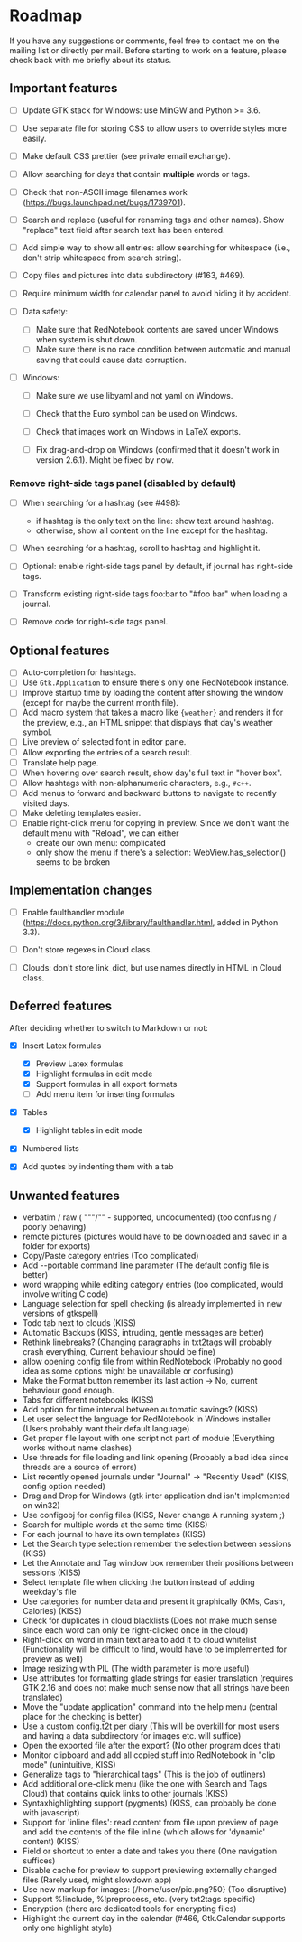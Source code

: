 # Roadmap

If you have any suggestions or comments, feel free to contact me on the
mailing list or directly per mail. Before starting to work on a feature,
please check back with me briefly about its status.


## Important features

- [ ] Update GTK stack for Windows: use MinGW and Python >= 3.6.
- [ ] Use separate file for storing CSS to allow users to override styles more easily.
- [ ] Make default CSS prettier (see private email exchange).
- [ ] Allow searching for days that contain **multiple** words or tags.
- [ ] Check that non-ASCII image filenames work (https://bugs.launchpad.net/bugs/1739701).
- [ ] Search and replace (useful for renaming tags and other names).
      Show "replace" text field after search text has been entered.
- [ ] Add simple way to show all entries: allow searching for whitespace (i.e., don't strip whitespace from search string).
- [ ] Copy files and pictures into data subdirectory (#163, #469).
- [ ] Require minimum width for calendar panel to avoid hiding it by accident.

- [ ] Data safety:
  - [ ] Make sure that RedNotebook contents are saved under Windows when system is shut down.
  - [ ] Make sure there is no race condition between automatic and manual saving that could cause data corruption.

- [ ] Windows:
  - [ ] Make sure we use libyaml and not yaml on Windows.
  - [ ] Check that the Euro symbol can be used on Windows.
  - [ ] Check that images work on Windows in LaTeX exports.
  - [ ] Fix drag-and-drop on Windows (confirmed that it doesn't work in version 2.6.1). Might be fixed by now.


### Remove right-side tags panel (disabled by default)

- [ ] When searching for a hashtag (see #498):
  - if hashtag is the only text on the line: show text around hashtag.
  - otherwise, show all content on the line except for the hashtag.
- [ ] When searching for a hashtag, scroll to hashtag and highlight it.
- [ ] Optional: enable right-side tags panel by default, if journal has right-side tags.
- [ ] Transform existing right-side tags foo:bar to "#foo bar" when loading a journal.
- [ ] Remove code for right-side tags panel.


## Optional features

- [ ] Auto-completion for hashtags.
- [ ] Use `Gtk.Application` to ensure there's only one RedNotebook instance.
- [ ] Improve startup time by loading the content after showing the window (except for maybe the current month file).
- [ ] Add macro system that takes a macro like `{weather}` and renders it for the preview, e.g., an HTML snippet that displays that day's weather symbol.
- [ ] Live preview of selected font in editor pane.
- [ ] Allow exporting the entries of a search result.
- [ ] Translate help page.
- [ ] When hovering over search result, show day's full text in "hover box".
- [ ] Allow hashtags with non-alphanumeric characters, e.g., `#c++`.
- [ ] Add menus to forward and backward buttons to navigate to recently visited days.
- [ ] Make deleting templates easier.
- [ ] Enable right-click menu for copying in preview.
  Since we don't want the default menu with "Reload", we can either
  - create our own menu: complicated
  - only show the menu if there's a selection: WebView.has_selection() seems to be broken


## Implementation changes

- [ ] Enable faulthandler module (https://docs.python.org/3/library/faulthandler.html, added in Python 3.3).
- [ ] Don't store regexes in Cloud class.
- [ ] Clouds: don't store link_dict, but use names directly in HTML in Cloud class.


## Deferred features

After deciding whether to switch to Markdown or not:

- [X] Insert Latex formulas
  - [X] Preview Latex formulas
  - [X] Highlight formulas in edit mode
  - [X] Support formulas in all export formats
  - [ ] Add menu item for inserting formulas
- [X] Tables
  - [X] Highlight tables in edit mode
- [X] Numbered lists
- [X] Add quotes by indenting them with a tab


## Unwanted features

- verbatim / raw ( """/"" - supported, undocumented) (too confusing / poorly behaving)
- remote pictures (pictures would have to be downloaded and saved in a folder for exports)
- Copy/Paste category entries (Too complicated)
- Add --portable command line parameter (The default config file is better)
- word wrapping while editing category entries (too complicated, would involve writing C code)
- Language selection for spell checking (is already implemented in new versions of gtkspell)
- Todo tab next to clouds (KISS)
- Automatic Backups (KISS, intruding, gentle messages are better)
- Rethink linebreaks? (Changing paragraphs in txt2tags will probably crash
  everything, Current behaviour should be fine)
- allow opening config file from within RedNotebook
  (Probably no good idea as some options might be unavailable or confusing)
- Make the Format button remember its last action -> No, current behaviour good enough.
- Tabs for different notebooks (KISS)
- Add option for time interval between automatic savings? (KISS)
- Let user select the language for RedNotebook in Windows installer (Users probably want their default language)
- Get proper file layout with one script not part of module (Everything works without name clashes)
- Use threads for file loading and link opening (Probably a bad idea since threads are a source of errors)
- List recently opened journals under "Journal" -> "Recently Used" (KISS, config option needed)
- Drag and Drop for Windows (gtk inter application dnd isn't implemented on win32)
- Use configobj for config files (KISS, Never change A running system ;)
- Search for multiple words at the same time (KISS)
- For each journal to have its own templates (KISS)
- Let the Search type selection remember the selection between sessions (KISS)
- Let the Annotate and Tag window box remember their positions between sessions (KISS)
- Select template file when clicking the button instead of adding weekday's file
- Use categories for number data and present it graphically (KMs, Cash, Calories) (KISS)
- Check for duplicates in cloud blacklists (Does not make much sense since each word
  can only be right-clicked once in the cloud)
- Right-click on word in main text area to add it to cloud whitelist
  (Functionality will be difficult to find, would have to be implemented for
  preview as well)
- Image resizing with PIL (The width parameter is more useful)
- Use attributes for formatting glade strings for easier translation
  (requires GTK 2.16 and does not make much sense now that all strings have been translated)
- Move the "update application" command into the help menu (central place for the checking is better)
- Use a custom config.t2t per diary
  (This will be overkill for most users and having a data subdirectory for images etc. will suffice)
- Open the exported file after the export? (No other program does that)
- Monitor clipboard and add all copied stuff into RedNotebook in "clip mode" (unintuitive, KISS)
- Generalize tags to "hierarchical tags" (This is the job of outliners)
- Add additional one-click menu (like the one with Search and Tags Cloud) that
  contains quick links to other journals (KISS)
- Syntaxhighlighting support (pygments) (KISS, can probably be done with javascript)
- Support for 'inline files': read content from file upon preview of page and
  add the contents of the file inline (which allows for 'dynamic' content) (KISS)
- Field or shortcut to enter a date and takes you there (One navigation suffices)
- Disable cache for preview to support previewing externally changed files (Rarely used, might slowdown app)
- Use new markup for images: {/home/user/pic.png?50} (Too disruptive)
- Support %!include, %!preprocess, etc. (very txt2tags specific)
- Encryption (there are dedicated tools for encrypting files)
- Highlight the current day in the calendar (#466, Gtk.Calendar supports only one highlight style)
